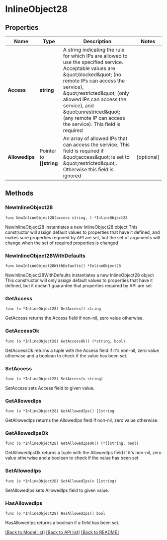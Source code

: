 # InlineObject28

## Properties

Name | Type | Description | Notes
------------ | ------------- | ------------- | -------------
**Access** | **string** | A string indicating the rule for which IPs are allowed to use the specified service. Acceptable values are \&quot;blocked\&quot; (no remote IPs can access the service), \&quot;restricted\&quot; (only allowed IPs can access the service), and \&quot;unrestriced\&quot; (any remote IP can access the service). This field is required | 
**AllowedIps** | Pointer to **[]string** | An array of allowed IPs that can access the service. This field is required if \&quot;access\&quot; is set to \&quot;restricted\&quot;. Otherwise this field is ignored | [optional] 

## Methods

### NewInlineObject28

`func NewInlineObject28(access string, ) *InlineObject28`

NewInlineObject28 instantiates a new InlineObject28 object
This constructor will assign default values to properties that have it defined,
and makes sure properties required by API are set, but the set of arguments
will change when the set of required properties is changed

### NewInlineObject28WithDefaults

`func NewInlineObject28WithDefaults() *InlineObject28`

NewInlineObject28WithDefaults instantiates a new InlineObject28 object
This constructor will only assign default values to properties that have it defined,
but it doesn't guarantee that properties required by API are set

### GetAccess

`func (o *InlineObject28) GetAccess() string`

GetAccess returns the Access field if non-nil, zero value otherwise.

### GetAccessOk

`func (o *InlineObject28) GetAccessOk() (*string, bool)`

GetAccessOk returns a tuple with the Access field if it's non-nil, zero value otherwise
and a boolean to check if the value has been set.

### SetAccess

`func (o *InlineObject28) SetAccess(v string)`

SetAccess sets Access field to given value.


### GetAllowedIps

`func (o *InlineObject28) GetAllowedIps() []string`

GetAllowedIps returns the AllowedIps field if non-nil, zero value otherwise.

### GetAllowedIpsOk

`func (o *InlineObject28) GetAllowedIpsOk() (*[]string, bool)`

GetAllowedIpsOk returns a tuple with the AllowedIps field if it's non-nil, zero value otherwise
and a boolean to check if the value has been set.

### SetAllowedIps

`func (o *InlineObject28) SetAllowedIps(v []string)`

SetAllowedIps sets AllowedIps field to given value.

### HasAllowedIps

`func (o *InlineObject28) HasAllowedIps() bool`

HasAllowedIps returns a boolean if a field has been set.


[[Back to Model list]](../README.md#documentation-for-models) [[Back to API list]](../README.md#documentation-for-api-endpoints) [[Back to README]](../README.md)


